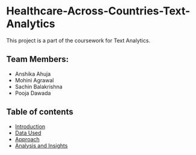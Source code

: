 # Healthcare-Across-Countries-Text-Analytics
This project is a part of the coursework for Text Analytics. 

## Team Members:
- Anshika Ahuja
- Mohini Agrawal
- Sachin Balakrishna
- Pooja Dawada

## Table of contents
- [Introduction](https://github.com/anshikaahuja/Healthcare-Across-Countries-Text-Analytics/blob/master/README.md#introduction)
- [Data Used](https://github.com/anshikaahuja/Healthcare-Across-Countries-Text-Analytics/blob/master/README.md#data-used)
- [Approach](https://github.com/anshikaahuja/Healthcare-Across-Countries-Text-Analytics/blob/master/README.md#approach)
- [Analysis and Insights](https://github.com/anshikaahuja/Healthcare-Across-Countries-Text-Analytics/blob/master/README.md#analysis-and-insights)

